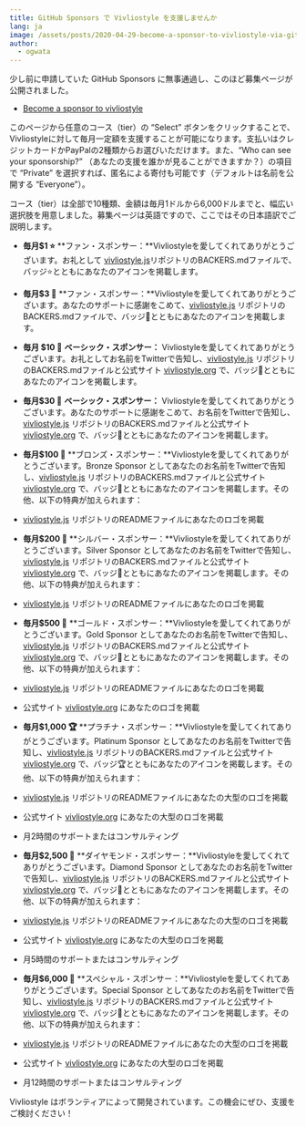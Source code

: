 ```yaml
---
title: GitHub Sponsors で Vivliostyle を支援しませんか
lang: ja
image: /assets/posts/2020-04-29-become-a-sponsor-to-vivliostyle-via-github-sponsors/gitHub-sponsors.png
author:
  - ogwata
---
```

少し前に申請していた GitHub Sponsors に無事通過し、このほど募集ページが公開されました。

- [Become a sponsor to vivliostyle](https://github.com/sponsors/vivliostyle)

このページから任意のコース（tier）の “Select” ボタンをクリックすることで、Vivliostyleに対して毎月一定額を支援することが可能になります。支払いはクレジットカードかPayPalの2種類からお選びいただけます。また、“Who can see your sponsorship?” （あなたの支援を誰かが見ることができますか？）の項目で “Private” を選択すれば、匿名による寄付も可能です（デフォルトは名前を公開する “Everyone”）。

コース（tier）は全部で10種類、金額は毎月1ドルから6,000ドルまでと、幅広い選択肢を用意しました。募集ページは英語ですので、ここではその日本語訳でご説明します。

- **毎月$1 ⭐️**
**ファン・スポンサー：**Vivliostyleを愛してくれてありがとうございます。お礼として [vivliostyle.js](https://github.com/vivliostyle/vivliostyle.js)リポジトリのBACKERS.mdファイルで、バッジ⭐️とともにあなたのアイコンを掲載します。

- **毎月$3 🌟**
**ファン・スポンサー：**Vivliostyleを愛してくれてありがとうございます。あなたのサポートに感謝をこめて、[vivliostyle.js](https://github.com/vivliostyle/vivliostyle.js) リポジトリのBACKERS.mdファイルで、バッジ🌟とともにあなたのアイコンを掲載します。

- **毎月 $10 🌹**
**ベーシック・スポンサー：** Vivliostyleを愛してくれてありがとうございます。お礼としてお名前をTwitterで告知し、[vivliostyle.js](https://github.com/vivliostyle/vivliostyle.js) リポジトリのBACKERS.mdファイルと公式サイト [vivliostyle.org](vivliostyle.org) で、バッジ🌹とともにあなたのアイコンを掲載します。

- **毎月$30 💐**
**ベーシック・スポンサー：** Vivliostyleを愛してくれてありがとうございます。あなたのサポートに感謝をこめて、お名前をTwitterで告知し、[vivliostyle.js](https://github.com/vivliostyle/vivliostyle.js) リポジトリのBACKERS.mdファイルと公式サイト [vivliostyle.org](vivliostyle.org) で、バッジ💐とともにあなたのアイコンを掲載します。

- **毎月$100 🥉**
**ブロンズ・スポンサー：**Vivliostyleを愛してくれてありがとうございます。Bronze Sponsor としてあなたのお名前をTwitterで告知し、[vivliostyle.js](https://github.com/vivliostyle/vivliostyle.js) リポジトリのBACKERS.mdファイルと公式サイト [vivliostyle.org](vivliostyle.org) で、バッジ🥉とともにあなたのアイコンを掲載します。その他、以下の特典が加えられます：
- [vivliostyle.js](https://github.com/vivliostyle/vivliostyle.js) リポジトリのREADMEファイルにあなたのロゴを掲載

- **毎月$200 🥈**
**シルバー・スポンサー：**Vivliostyleを愛してくれてありがとうございます。Silver Sponsor としてあなたのお名前をTwitterで告知し、[vivliostyle.js](https://github.com/vivliostyle/vivliostyle.js) リポジトリのBACKERS.mdファイルと公式サイト [vivliostyle.org](vivliostyle.org) で、バッジ🥈とともにあなたのアイコンを掲載します。その他、以下の特典が加えられます：
- [vivliostyle.js](https://github.com/vivliostyle/vivliostyle.js) リポジトリのREADMEファイルにあなたのロゴを掲載

- **毎月$500 🥇**
**ゴールド・スポンサー：**Vivliostyleを愛してくれてありがとうございます。Gold Sponsor としてあなたのお名前をTwitterで告知し、[vivliostyle.js](https://github.com/vivliostyle/vivliostyle.js) リポジトリのBACKERS.mdファイルと公式サイト [vivliostyle.org](vivliostyle.org) で、バッジ🥇とともにあなたのアイコンを掲載します。その他、以下の特典が加えられます：
- [vivliostyle.js](https://github.com/vivliostyle/vivliostyle.js) リポジトリのREADMEファイルにあなたのロゴを掲載
- 公式サイト [vivliostyle.org](vivliostyle.org) にあなたのロゴを掲載

- **毎月$1,000 🏆**
**プラチナ・スポンサー：**Vivliostyleを愛してくれてありがとうございます。Platinum Sponsor としてあなたのお名前をTwitterで告知し、[vivliostyle.js](https://github.com/vivliostyle/vivliostyle.js) リポジトリのBACKERS.mdファイルと公式サイト [vivliostyle.org](vivliostyle.org) で、バッジ🏆とともにあなたのアイコンを掲載します。その他、以下の特典が加えられます：
- [vivliostyle.js](https://github.com/vivliostyle/vivliostyle.js) リポジトリのREADMEファイルにあなたの大型のロゴを掲載
- 公式サイト [vivliostyle.org](vivliostyle.org) にあなたの大型のロゴを掲載
- 月2時間のサポートまたはコンサルティング


- **毎月$2,500 💎**
**ダイヤモンド・スポンサー：**Vivliostyleを愛してくれてありがとうございます。Diamond Sponsor としてあなたのお名前をTwitterで告知し、[vivliostyle.js](https://github.com/vivliostyle/vivliostyle.js) リポジトリのBACKERS.mdファイルと公式サイト [vivliostyle.org](vivliostyle.org) で、バッジ💎とともにあなたのアイコンを掲載します。その他、以下の特典が加えられます：
- [vivliostyle.js](https://github.com/vivliostyle/vivliostyle.js) リポジトリのREADMEファイルにあなたの大型のロゴを掲載
- 公式サイト [vivliostyle.org](vivliostyle.org) にあなたの大型のロゴを掲載
- 月5時間のサポートまたはコンサルティング


- **毎月$6,000 💠**
**スペシャル・スポンサー：**Vivliostyleを愛してくれてありがとうございます。Special Sponsor としてあなたのお名前をTwitterで告知し、[vivliostyle.js](https://github.com/vivliostyle/vivliostyle.js) リポジトリのBACKERS.mdファイルと公式サイト [vivliostyle.org](vivliostyle.org) で、バッジ💠とともにあなたのアイコンを掲載します。その他、以下の特典が加えられます：
- [vivliostyle.js](https://github.com/vivliostyle/vivliostyle.js) リポジトリのREADMEファイルにあなたの大型のロゴを掲載
- 公式サイト [vivliostyle.org](vivliostyle.org) にあなたの大型のロゴを掲載
- 月12時間のサポートまたはコンサルティング

Vivliostyle はボランティアによって開発されています。この機会にぜひ、支援をご検討ください！
